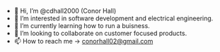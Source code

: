 - 👋 Hi, I’m @cdhall2000 (Conor Hall)
- 👀 I’m interested in software development and electrical engineering.
- 🌱 I’m currently learning how to run a buisness.
- 💞️ I’m looking to collaborate on customer focused products.
- 📫 How to reach me -> conorhall02@gmail.com

<!---
cdhall2000/cdhall2000 is a ✨ special ✨ repository because its `README.md` (this file) appears on your GitHub profile.
You can click the Preview link to take a look at your changes.
--->
